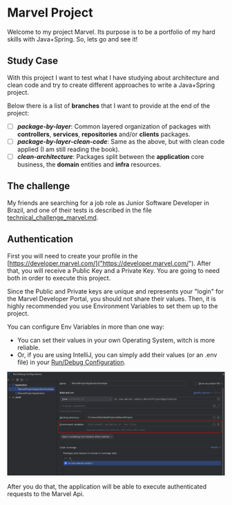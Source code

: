 # Marvel Project

Welcome to my project Marvel. Its purpose is to be a portfolio of my hard skills with Java+Spring.
So, lets go and see it!

## Study Case

With this project I want to test what I have studying about architecture and clean code
and try to create different approaches to write a Java+Spring project.

Below there is a list of **branches** that I want to provide at the end of the project:

+ [ ] ***package-by-layer***: Common layered organization of packages with **controllers**, **services**, **repositories** and/or **clients** packages.
+ [ ] ***package-by-layer-clean-code***: Same as the above, but with clean code applied (I am still reading the book).
+ [ ] ***clean-architecture***: Packages split between the **application** core business, the **domain** entities and **infra** resources.

## The challenge

My friends are searching for a job role as Junior Software Developer in Brazil,
and one of their tests is described in the file
[technical_challenge_marvel.md](technical_challenge_marvel.md).

## Authentication

First you will need to create your profile in the [https://developer.marvel.com/]("https://developer.marvel.com/").
After that, you will receive a Public Key and a Private Key. You are going to need both in order to execute this project.

Since the Public and Private keys are unique and represents your "login" for the Marvel Developer Portal, you should not
share their values. Then, it is highly recommended you use Environment Variables to set them up to the project.

You can configure Env Variables in more than one way:
+ You can set their values in your own Operating System, witch is more reliable.
+ Or, if you are using IntelliJ, you can simply add their values (or an .env file) in your [Run/Debug Configuration]("https://www.baeldung.com/intellij-idea-environment-variables").

![IntelliJ Run/Debug Configuration](docs/env_variables.png)

After you do that, the application will be able to execute authenticated requests to the Marvel Api.
